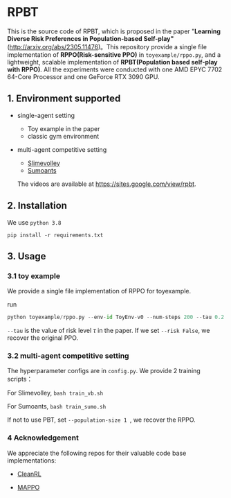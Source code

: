 # RPBT

This is the source code of RPBT, which is proposed in the paper "**Learning Diverse Risk Preferences in Population-based Self-play"**(http://arxiv.org/abs/2305.11476)。This repository provide a single file implementation of **RPPO(Risk-sensitive PPO)** in `toyexample/rppo.py`, and a lightweight, scalable implementation of **RPBT(Population based self-play with RPPO)**. All the experiments were conducted with one AMD EPYC 7702 64-Core Processor and one GeForce RTX 3090 GPU.

## 1. Environment supported

- single-agent setting
  - Toy example in the paper
  - classic gym environment

- multi-agent competitive setting

  - [Slimevolley](https://github.com/hardmaru/slimevolleygym)
  - [Sumoants](https://github.com/openai/robosumo )

  The videos are available at https://sites.google.com/view/rpbt.

## 2. Installation

We use `python 3.8`

```
pip install -r requirements.txt
```



## 3. Usage

### 3.1 toy example

We provide a single file implementation of RPPO for toyexample.

run

```python
python toyexample/rppo.py --env-id ToyEnv-v0 --num-steps 200 --tau 0.2
```

`--tau` is the value of risk level $\tau$ in the paper. If we set `--risk False`, we recover the original PPO.

### 3.2 multi-agent competitive setting

The hyperparameter configs are in `config.py`. We provide 2 training scripts：

For Slimevolley, `bash train_vb.sh`

For Sumoants,  `bash train_sumo.sh`

If not to use PBT, set `--population-size 1 `, we recover the RPPO.

### 4 Acknowledgement

We appreciate the following repos for their valuable code base implementations:

- [CleanRL](https://github.com/vwxyzjn/cleanrl)

- [MAPPO](https://github.com/marlbenchmark/on-policy)





 

